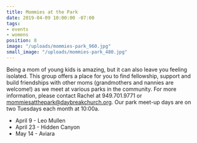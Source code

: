 ```yaml
---
title: Mommies at the Park
date: 2019-04-09 10:00:00 -07:00
tags:
- events
- womens
position: 8
image: "/uploads/mommies-park_960.jpg"
small_image: "/uploads/mommies-park_480.jpg"
---
```


Being a mom of young kids is amazing, but it can also leave you feeling isolated. This group offers a place for you to find fellowship, support and build friendships with other moms (grandmothers and nannies are welcome!) as we meet at various parks in the community. For more information, please contact Rachel at 949.701.9771 or <mommiesatthepark@daybreakchurch.org>.  Our park meet-up days are on two Tuesdays each month at 10:00a.

* April 9 - Leo Mullen
* April 23 - Hidden Canyon
* May 14 - Aviara
